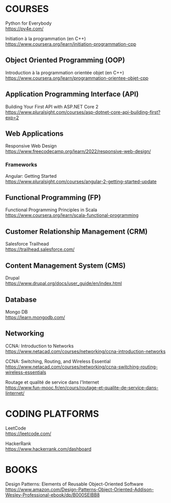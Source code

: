 # COURSES

Python for Everybody <br>
https://py4e.com/

Initiation à la programmation (en C++) <br>
https://www.coursera.org/learn/initiation-programmation-cpp

## Object Oriented Programming (OOP) <br>

Introduction à la programmation orientée objet (en C++) <br>
https://www.coursera.org/learn/programmation-orientee-objet-cpp

## Application Programming Interface (API)

Building Your First API with ASP.NET Core 2 <br>
https://www.pluralsight.com/courses/asp-dotnet-core-api-building-first?exp=2

##  Web Applications

Responsive Web Design <br>
https://www.freecodecamp.org/learn/2022/responsive-web-design/

### Frameworks

Angular: Getting Started <br>
https://www.pluralsight.com/courses/angular-2-getting-started-update

## Functional Programming (FP)

Functional Programming Principles in Scala <br>
https://www.coursera.org/learn/scala-functional-programming

## Customer Relationship Management (CRM)

Salesforce Trailhead <br>
https://trailhead.salesforce.com/

##  Content Management System (CMS)

Drupal <br>
https://www.drupal.org/docs/user_guide/en/index.html

## Database

Mongo DB <br>
https://learn.mongodb.com/

## Networking

CCNA: Introduction to Networks <br>
https://www.netacad.com/courses/networking/ccna-introduction-networks

CCNA: Switching, Routing, and Wireless Essential <br>
https://www.netacad.com/courses/networking/ccna-switching-routing-wireless-essentials

Routage et qualité de service dans l'Internet <br>
https://www.fun-mooc.fr/en/cours/routage-et-qualite-de-service-dans-linternet/

# CODING PLATFORMS

LeetCode <br>
https://leetcode.com/

HackerRank <br>
https://www.hackerrank.com/dashboard

# BOOKS

Design Patterns: Elements of Reusable Object-Oriented Software <br>
https://www.amazon.com/Design-Patterns-Object-Oriented-Addison-Wesley-Professional-ebook/dp/B000SEIBB8

